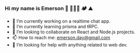 ### Hi my name is Emerson  🥾 🏄🏻‍♂️ 🏕️ ⛰️
- 🔭 I’m currently working on a realtime chat app.
- 🌱 I’m currently learning prisma and tRPC.
- 👯 I’m looking to collaborate on React and Node.js projects.
- 📫 How to reach me: emerson.day@gmail.com
- 🤔 I’m looking for help with anything related to web dev.
<!--
**emday4prez/emday4prez** is a ✨ _special_ ✨ repository because its `README.md` (this file) appears on your GitHub profile.

Here are some ideas to get you started:



- 💬 Ask me about ...

- 😄 Pronouns: ...
- ⚡ Fun fact: ...
-->

